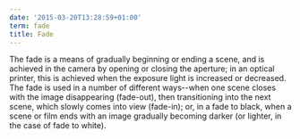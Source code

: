 ```yaml
---
date: '2015-03-20T13:28:59+01:00'
term: fade
title: Fade
---
```


The fade is a means of gradually beginning or ending a scene, and is
achieved in the camera by opening or closing the aperture; in an
optical printer, this is achieved when the exposure light is increased
or decreased.<!--more--> The fade is used in a number of different ways--when one
scene closes with the image disappearing (fade-out), then
transitioning into the next scene, which slowly comes into view
(fade-in); or, in a fade to black, when a scene or film ends with an
image gradually becoming darker (or lighter, in the case of fade to
white).